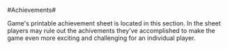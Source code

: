 #Achievements#

Game's printable achievement sheet is located in this section.
In the sheet players may rule out the achivements they've accomplished to make the game even more exciting and challenging for an individual player.
